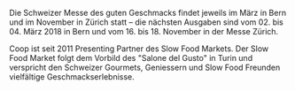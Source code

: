Die Schweizer Messe des guten Geschmacks findet jeweils im März in Bern und im November in Zürich statt – die nächsten Ausgaben sind vom 02. bis 04. März 2018 in Bern und vom 16. bis 18. November in der Messe Zürich.

Coop ist seit 2011 Presenting Partner des Slow Food Markets. Der Slow Food Market folgt dem Vorbild des "Salone del Gusto" in Turin und verspricht den Schweizer Gourmets, Geniessern und Slow Food Freunden vielfältige Geschmackserlebnisse. 
